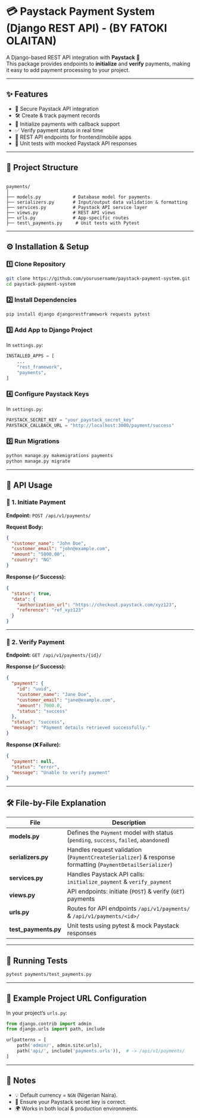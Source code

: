 # 💳 Paystack Payment System (Django REST API) - (BY FATOKI OLAITAN)

A Django-based REST API integration with **Paystack** 🚀  
This package provides endpoints to **initialize** and **verify** payments, making it easy to add payment processing to your project.

---

## ✨ Features
- 🔐 Secure Paystack API integration
- 🛠 Create & track payment records
- 💸 Initialize payments with callback support
- ✅ Verify payment status in real time
- 📡 REST API endpoints for frontend/mobile apps
- 🧪 Unit tests with mocked Paystack API responses

---

## 📂 Project Structure

```

payments/
│
├── models.py            # Database model for payments
├── serializers.py       # Input/output data validation & formatting
├── services.py          # Paystack API service layer
├── views.py             # REST API views
├── urls.py              # App-specific routes
├── test\_payments.py     # Unit tests with Pytest

````

---

## ⚙️ Installation & Setup

### 1️⃣ Clone Repository
```bash
git clone https://github.com/yourusername/paystack-payment-system.git
cd paystack-payment-system
````

### 2️⃣ Install Dependencies

```bash
pip install django djangorestframework requests pytest
```

### 3️⃣ Add App to Django Project

In `settings.py`:

```python
INSTALLED_APPS = [
    ...
    "rest_framework",
    "payments",
]
```

### 4️⃣ Configure Paystack Keys

In `settings.py`:

```python
PAYSTACK_SECRET_KEY = "your_paystack_secret_key"
PAYSTACK_CALLBACK_URL = "http://localhost:3000/payment/success"
```

### 5️⃣ Run Migrations

```bash
python manage.py makemigrations payments
python manage.py migrate
```

---

## 🚀 API Usage

### 🔹 1. Initiate Payment

**Endpoint:**
`POST /api/v1/payments/`

**Request Body:**

```json
{
  "customer_name": "John Doe",
  "customer_email": "john@example.com",
  "amount": "5000.00",
  "country": "NG"
}
```

**Response (✅ Success):**

```json
{
  "status": true,
  "data": {
    "authorization_url": "https://checkout.paystack.com/xyz123",
    "reference": "ref_xyz123"
  }
}
```

---

### 🔹 2. Verify Payment

**Endpoint:**
`GET /api/v1/payments/{id}/`

**Response (✅ Success):**

```json
{
  "payment": {
    "id": "uuid",
    "customer_name": "Jane Doe",
    "customer_email": "jane@example.com",
    "amount": 7000.0,
    "status": "success"
  },
  "status": "success",
  "message": "Payment details retrieved successfully."
}
```

**Response (❌ Failure):**

```json
{
  "payment": null,
  "status": "error",
  "message": "Unable to verify payment"
}
```

---

## 🛠 File-by-File Explanation

| File                  | Description                                                                                              |
| --------------------- | -------------------------------------------------------------------------------------------------------- |
| **models.py**         | Defines the `Payment` model with status (`pending`, `success`, `failed`, `abandoned`)                    |
| **serializers.py**    | Handles request validation (`PaymentCreateSerializer`) & response formatting (`PaymentDetailSerializer`) |
| **services.py**       | Handles Paystack API calls: `initialize_payment` & `verify_payment`                                      |
| **views.py**          | API endpoints: initiate (`POST`) & verify (`GET`) payments                                               |
| **urls.py**           | Routes for API endpoints `/api/v1/payments/` & `/api/v1/payments/<id>/`                                  |
| **test\_payments.py** | Unit tests using pytest & mock Paystack responses                                                        |

---

## 🧪 Running Tests

```bash
pytest payments/test_payments.py
```

---

## 📌 Example Project URL Configuration

In your project’s `urls.py`:

```python
from django.contrib import admin
from django.urls import path, include

urlpatterns = [
    path('admin/', admin.site.urls),
    path('api/', include('payments.urls')),  # -> /api/v1/payments/
]
```

---

## 📖 Notes

* 💡 Default currency = `NGN` (Nigerian Naira).
* 🔑 Ensure your Paystack secret key is correct.
* 🌍 Works in both local & production environments.
